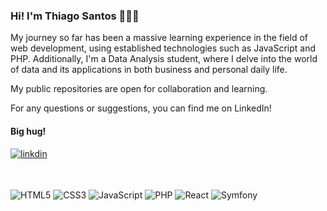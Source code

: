 ### Hi! I'm Thiago Santos 👨🏽‍💻

My journey so far has been a massive learning experience in the field of web development, using established technologies such as JavaScript and PHP. Additionally, I'm a Data Analysis student, where I delve into the world of data and its applications in both business and personal daily life.

My public repositories are open for collaboration and learning.

For any questions or suggestions, you can find me on LinkedIn!

#### Big hug!

[![linkdin](https://img.shields.io/badge/LinkedIn-0077B5?style=for-the-badge&logo=linkedin&logoColor=white)](https://www.linkedin.com/in/thiagomattoss/)

<br/>
<br/>

<div style="display: inline_block" ><br\>
  <img align="center" alt="HTML5" src="https://img.shields.io/badge/HTML5-E34F26?style=for-the-badge&logo=html5&logoColor=white"/>
  <img align="center" alt="CSS3" src="https://img.shields.io/badge/CSS3-1572B6?style=for-the-badge&logo=css3&logoColor=white"/>
  <img align="center" alt="JavaScript" src="https://img.shields.io/badge/JavaScript-F7DF1E?style=for-the-badge&logo=javascript&logoColor=black"/>
  <img align="center" alt="PHP" src="https://img.shields.io/badge/PHP-777BB4?style=for-the-badge&logo=php&logoColor=white"/>
  <img align="center" alt="React" src="https://img.shields.io/badge/React-20232A?style=for-the-badge&logo=react&logoColor=61DAFB"/>
  <img align="center" alt="Symfony" src="https://img.shields.io/badge/connect-%2300843e.svg?style=for-the-badge&logo=symfony&logoColor=white"/>
</div>
